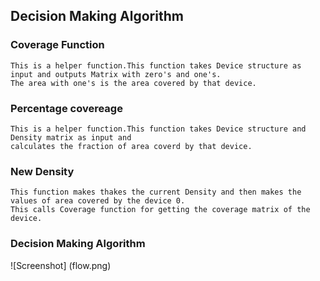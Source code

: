 ## Decision Making Algorithm
### Coverage Function
```
This is a helper function.This function takes Device structure as input and outputs Matrix with zero's and one's. 
The area with one's is the area covered by that device. 
```

### Percentage covereage
```
This is a helper function.This function takes Device structure and Density matrix as input and 
calculates the fraction of area coverd by that device.
```

### New Density
```
This function makes thakes the current Density and then makes the values of area covered by the device 0. 
This calls Coverage function for getting the coverage matrix of the device.
```
 
### Decision Making Algorithm

![Screenshot] (flow.png)

